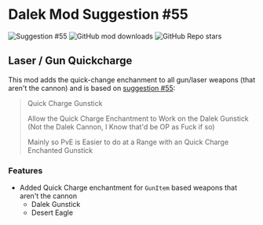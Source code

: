 # Dalek Mod Suggestion #55

![Suggestion #55](https://img.shields.io/badge/suggestion-55-blue)
![GitHub mod downloads](https://img.shields.io/github/downloads/bug1312/dm_suggestion_mods/v1.0.0%2B55/total?label=downloads)
![GitHub Repo stars](https://img.shields.io/github/stars/bug1312/dm_suggestion_mods)

## Laser / Gun Quickcharge

This mod adds the quick-change enchanment to all gun/laser weapons (that aren't the cannon) and is based on [suggestion #55](https://discord.com/channels/217396856550981633/273107511400464384/928229699551920138):
> Quick Charge Gunstick
>
> Allow the Quick Charge Enchantment to Work on the Dalek Gunstick (Not the Dalek Cannon, I Know that'd be OP as Fuck if so)
>
> Mainly so PvE is Easier to do at a Range with an Quick Charge Enchanted Gunstick

### Features

- Added Quick Charge enchantment for `GunItem` based weapons that aren't the cannon
	- Dalek Gunstick
	- Desert Eagle
